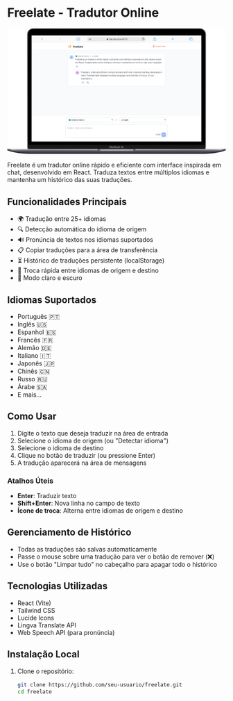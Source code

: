 # Freelate - Tradutor Online

![Freelate Screenshot](screenshot.png) <!-- Adicione uma screenshot real depois -->

Freelate é um tradutor online rápido e eficiente com interface inspirada em chat, desenvolvido em React. Traduza textos entre múltiplos idiomas e mantenha um histórico das suas traduções.

## Funcionalidades Principais

- 🌍 Tradução entre 25+ idiomas
- 🔍 Detecção automática do idioma de origem
- 🔊 Pronúncia de textos nos idiomas suportados
- 📋 Copiar traduções para a área de transferência
- ⏳ Histórico de traduções persistente (localStorage)
- 🔄 Troca rápida entre idiomas de origem e destino
- 🎨 Modo claro e escuro

## Idiomas Suportados

- Português 🇵🇹
- Inglês 🇺🇸
- Espanhol 🇪🇸
- Francês 🇫🇷
- Alemão 🇩🇪
- Italiano 🇮🇹
- Japonês 🇯🇵
- Chinês 🇨🇳
- Russo 🇷🇺
- Árabe 🇸🇦
- E mais...

## Como Usar

1. Digite o texto que deseja traduzir na área de entrada
2. Selecione o idioma de origem (ou "Detectar idioma")
3. Selecione o idioma de destino
4. Clique no botão de traduzir (ou pressione Enter)
5. A tradução aparecerá na área de mensagens

### Atalhos Úteis

- **Enter**: Traduzir texto
- **Shift+Enter**: Nova linha no campo de texto
- **Ícone de troca**: Alterna entre idiomas de origem e destino

## Gerenciamento de Histórico

- Todas as traduções são salvas automaticamente
- Passe o mouse sobre uma tradução para ver o botão de remover (❌)
- Use o botão "Limpar tudo" no cabeçalho para apagar todo o histórico

## Tecnologias Utilizadas

- React (Vite)
- Tailwind CSS
- Lucide Icons
- Lingva Translate API
- Web Speech API (para pronúncia)

## Instalação Local

1. Clone o repositório:
   ```bash
   git clone https://github.com/seu-usuario/freelate.git
   cd freelate